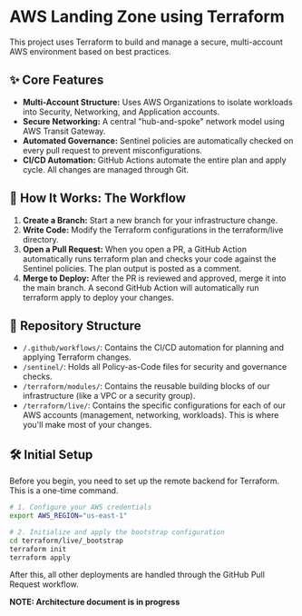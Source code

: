 # AWS Landing Zone using Terraform

This project uses Terraform to build and manage a secure, multi-account AWS environment based on best practices.

## ✨ Core Features

- **Multi-Account Structure:** Uses AWS Organizations to isolate workloads into Security, Networking, and Application accounts.
- **Secure Networking:** A central "hub-and-spoke" network model using AWS Transit Gateway.
- **Automated Governance:** Sentinel policies are automatically checked on every pull request to prevent misconfigurations.
- **CI/CD Automation:** GitHub Actions automate the entire plan and apply cycle. All changes are managed through Git.

## 🚀 How It Works: The Workflow

1. **Create a Branch:** Start a new branch for your infrastructure change.
2. **Write Code:** Modify the Terraform configurations in the terraform/live directory.
3. **Open a Pull Request:** When you open a PR, a GitHub Action automatically runs terraform plan and checks your code against the Sentinel policies. The plan output is posted as a comment.
4. **Merge to Deploy:** After the PR is reviewed and approved, merge it into the main branch. A second GitHub Action will automatically run terraform apply to deploy your changes.

## 📂 Repository Structure

- `/.github/workflows/`: Contains the CI/CD automation for planning and applying Terraform changes.
- `/sentinel/`: Holds all Policy-as-Code files for security and governance checks.
- `/terraform/modules/`: Contains the reusable building blocks of our infrastructure (like a VPC or a security group).
- `/terraform/live/`: Contains the specific configurations for each of our AWS accounts (management, networking, workloads). This is where you'll make most of your changes.

## 🛠️ Initial Setup

Before you begin, you need to set up the remote backend for Terraform. This is a one-time command.

```bash
# 1. Configure your AWS credentials
export AWS_REGION="us-east-1"

# 2. Initialize and apply the bootstrap configuration
cd terraform/live/_bootstrap
terraform init
terraform apply
```

After this, all other deployments are handled through the GitHub Pull Request workflow.

**NOTE: Architecture document is in progress**


